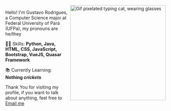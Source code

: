 <img src="https://acegif.com/wp-content/uploads/cat-typing-1.gif" border="" alt="Gif pixelated typing cat, wearing glasses" width="300" height="300" align="right">

Hello! I'm Gustavo Rodrigues, a Computer Science major at Federal University of Pará (UFPa), my pronouns are he/they

👩‍💻 Skills: <strong>Python, Java, HTML, CSS, JavaScript, Bootstrap, VueJS, Quasar Framework</strong>

📚 Currently Learning: <strong>Nothing *crickets*</strong>

Thank You for visiting my profile, if you want to talk about anything, feel free to <a href="mailto:guscorod@gmail.com">Email me</a>
</p>
